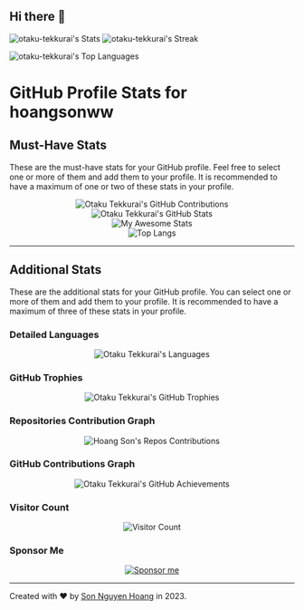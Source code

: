 ## Hi there 👋

![otaku-tekkurai's Stats](https://github-readme-stats.vercel.app/api?username=otaku-tekkurai&theme=tokyonight&show_icons=true&hide_border=false&count_private=true) ![otaku-tekkurai's Streak](https://github-readme-streak-stats.herokuapp.com/?user=otaku-tekkurai&theme=tokyonight&hide_border=false)

![otaku-tekkurai's Top Languages](https://github-readme-stats.vercel.app/api/top-langs/?username=otaku-tekkurai&theme=tokyonight&show_icons=true&hide_border=false&layout=compact)


# GitHub Profile Stats for hoangsonww

## Must-Have Stats

These are the must-have stats for your GitHub profile. Feel free to select one or more of them and add them to your profile. It is recommended to have a maximum of one or two of these stats in your profile.


<div align="center">
    <img src="https://github-contribution-stats.vercel.app/api/?username=otaku-tekkurai&theme=radical&layout=compact" alt="Otaku Tekkurai's GitHub Contributions" />
</div>

<div align="center">
    <img src="https://github-readme-stats.vercel.app/api?username=otaku-tekkurai&show_icons=true&theme=radical" alt="Otaku Tekkurai's GitHub Stats" />
</div>

<div align="center">
    <img src="https://awesome-github-stats.azurewebsites.net/user-stats/otaku-tekkurai?cardType=level&theme=radical&preferLogin=false" alt="My Awesome Stats" />
</div>

<div align="center">
    <img src="https://github-readme-stats.vercel.app/api/top-langs/?username=otaku-tekkurai&layout=compact&theme=radical&langs_count=20" alt="Top Langs" />
</div>

---

## Additional Stats

These are the additional stats for your GitHub profile. You can select one or more of them and add them to your profile. It is recommended to have a maximum of three of these stats in your profile.

### Detailed Languages
<div align="center">
    <img src="https://github-readme-stats.vercel.app/api/top-langs/?username=otaku-tekkurai&langs_count=20&theme=radical" alt="Otaku Tekkurai's Languages" />
</div>

### GitHub Trophies
<div align="center">
    <img src="https://github-profile-trophy.vercel.app/?username=otaku-tekkurai&theme=radical&no-frame=true&margin-w=4" alt="Otaku Tekkurai's GitHub Trophies" />
</div>

### Repositories Contribution Graph
<div align="center">
    <img src="https://ghchart.rshah.org/otaku-tekkurai" alt="Hoang Son's Repos Contributions" />
</div>

### GitHub Contributions Graph
<div align="center">
    <img src="https://github-profile-summary-cards.vercel.app/api/cards/profile-details?username=otaku-tekkurai&theme=radical" alt="Otaku Tekkurai's GitHub Achievements" />
</div>

### Visitor Count
<div align="center">
    <img src="https://visitor-badge.laobi.icu/badge?page_id=hoangsonww.hoangsonww" alt="Visitor Count" />
</div>

### Sponsor Me
<div align="center">
    <a href="https://github.com/sponsors/hoangsonww">
        <img src="https://img.shields.io/badge/Sponsor-%40hoangsonww-blue?style=flat&logo=github" alt="Sponsor me" />
    </a>
</div>

---

Created with ❤️ by [Son Nguyen Hoang](https://github.com/hoangsonww) in 2023.


